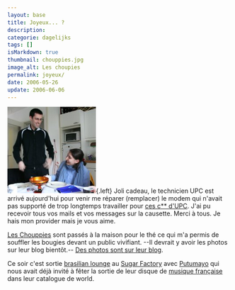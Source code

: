```yaml
---
layout: base
title: Joyeux... ?
description: 
categorie: dagelijks
tags: []
isMarkdown: true
thumbnail: chouppies.jpg
image_alt: Les choupies
permalink: joyeux/
date: 2006-05-26
update: 2006-06-06
---
```




![Les choupies](chouppies.jpg){.left}
Joli cadeau, le technicien UPC est arrivé aujourd'hui pour venir me réparer (remplacer) le modem qui n'avait pas supporté de trop longtemps travailler pour [ces c** d'UPC](/chello-installatiepakket-8). J'ai pu recevoir tous vos mails et vos messages sur la causette. Merci à tous. Je hais mon provider mais je vous aime.

[Les Chouppies](http://www.ofotheblog.org/home/) sont passés à la maison pour le thé ce qui m'a permis de souffler les bougies devant un public vivifiant. --Il devrait y avoir les photos sur leur blog bientôt.-- [Des photos sont sur leur blog](http://www.ofotheblog.org/home/2006/05/amrterdam_sous_.html).

Ce soir c'est sortie [brasilian lounge](http://www.djguide.nl/party.p?id=28066) au [Sugar Factory](http://www.sugarfactory.nl/) avec [Putumayo](http://www.putumayo.com/catalog/item.php?item_number=251-2) qui nous avait déjà invité à fêter la sortie de leur disque de [musique française](http://www.putumayo.com/catalog/item.php?cat_id=00008&item_id=00217) dans leur catalogue de world.
